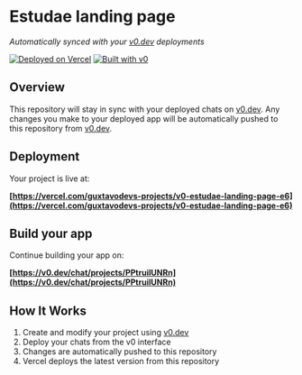 # Estudae landing page

*Automatically synced with your [v0.dev](https://v0.dev) deployments*

[![Deployed on Vercel](https://img.shields.io/badge/Deployed%20on-Vercel-black?style=for-the-badge&logo=vercel)](https://vercel.com/guxtavodevs-projects/v0-estudae-landing-page-e6)
[![Built with v0](https://img.shields.io/badge/Built%20with-v0.dev-black?style=for-the-badge)](https://v0.dev/chat/projects/PPtruiIUNRn)

## Overview

This repository will stay in sync with your deployed chats on [v0.dev](https://v0.dev).
Any changes you make to your deployed app will be automatically pushed to this repository from [v0.dev](https://v0.dev).

## Deployment

Your project is live at:

**[https://vercel.com/guxtavodevs-projects/v0-estudae-landing-page-e6](https://vercel.com/guxtavodevs-projects/v0-estudae-landing-page-e6)**

## Build your app

Continue building your app on:

**[https://v0.dev/chat/projects/PPtruiIUNRn](https://v0.dev/chat/projects/PPtruiIUNRn)**

## How It Works

1. Create and modify your project using [v0.dev](https://v0.dev)
2. Deploy your chats from the v0 interface
3. Changes are automatically pushed to this repository
4. Vercel deploys the latest version from this repository
